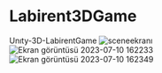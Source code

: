 # Labirent3DGame
Unıty-3D-LabirentGame
![sceneekranı](https://github.com/bnurmnkn/Labirent3DGame/assets/94225615/94572222-017c-4b9e-9647-8380da0ff750)
![Ekran görüntüsü 2023-07-10 162233](https://github.com/bnurmnkn/Labirent3DGame/assets/94225615/64722cdf-b7bd-4e78-871e-b367b6f4d27b)
![Ekran görüntüsü 2023-07-10 162349](https://github.com/bnurmnkn/Labirent3DGame/assets/94225615/9cd4477b-0987-492d-88b0-b2a815dbd7c8)
